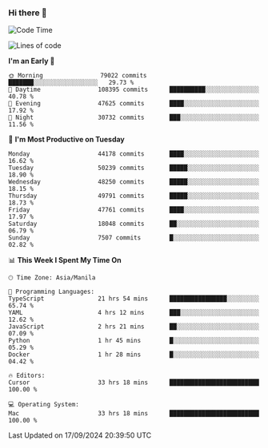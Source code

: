 ### Hi there 👋

<!--START_SECTION:waka-->
![Code Time](http://img.shields.io/badge/Code%20Time-5%2C561%20hrs%2049%20mins-blue)

![Lines of code](https://img.shields.io/badge/From%20Hello%20World%20I%27ve%20Written-118.5%20million%20lines%20of%20code-blue)

**I'm an Early 🐤** 

```text
🌞 Morning                79022 commits       ███████░░░░░░░░░░░░░░░░░░   29.73 % 
🌆 Daytime                108395 commits      ██████████░░░░░░░░░░░░░░░   40.78 % 
🌃 Evening                47625 commits       ████░░░░░░░░░░░░░░░░░░░░░   17.92 % 
🌙 Night                  30732 commits       ███░░░░░░░░░░░░░░░░░░░░░░   11.56 % 
```
📅 **I'm Most Productive on Tuesday** 

```text
Monday                   44178 commits       ████░░░░░░░░░░░░░░░░░░░░░   16.62 % 
Tuesday                  50239 commits       █████░░░░░░░░░░░░░░░░░░░░   18.90 % 
Wednesday                48250 commits       █████░░░░░░░░░░░░░░░░░░░░   18.15 % 
Thursday                 49791 commits       █████░░░░░░░░░░░░░░░░░░░░   18.73 % 
Friday                   47761 commits       ████░░░░░░░░░░░░░░░░░░░░░   17.97 % 
Saturday                 18048 commits       ██░░░░░░░░░░░░░░░░░░░░░░░   06.79 % 
Sunday                   7507 commits        █░░░░░░░░░░░░░░░░░░░░░░░░   02.82 % 
```


📊 **This Week I Spent My Time On** 

```text
🕑︎ Time Zone: Asia/Manila

💬 Programming Languages: 
TypeScript               21 hrs 54 mins      ████████████████░░░░░░░░░   65.74 % 
YAML                     4 hrs 12 mins       ███░░░░░░░░░░░░░░░░░░░░░░   12.62 % 
JavaScript               2 hrs 21 mins       ██░░░░░░░░░░░░░░░░░░░░░░░   07.09 % 
Python                   1 hr 45 mins        █░░░░░░░░░░░░░░░░░░░░░░░░   05.29 % 
Docker                   1 hr 28 mins        █░░░░░░░░░░░░░░░░░░░░░░░░   04.42 % 

🔥 Editors: 
Cursor                   33 hrs 18 mins      █████████████████████████   100.00 % 

💻 Operating System: 
Mac                      33 hrs 18 mins      █████████████████████████   100.00 % 
```


 Last Updated on 17/09/2024 20:39:50 UTC
<!--END_SECTION:waka-->


<!--
**rad182/rad182** is a ✨ _special_ ✨ repository because its `README.md` (this file) appears on your GitHub profile.

Here are some ideas to get you started:

- 🔭 I’m currently working on ...
- 🌱 I’m currently learning ...
- 👯 I’m looking to collaborate on ...
- 🤔 I’m looking for help with ...
- 💬 Ask me about ...
- 📫 How to reach me: ...
- 😄 Pronouns: ...
- ⚡ Fun fact: ...
-->
